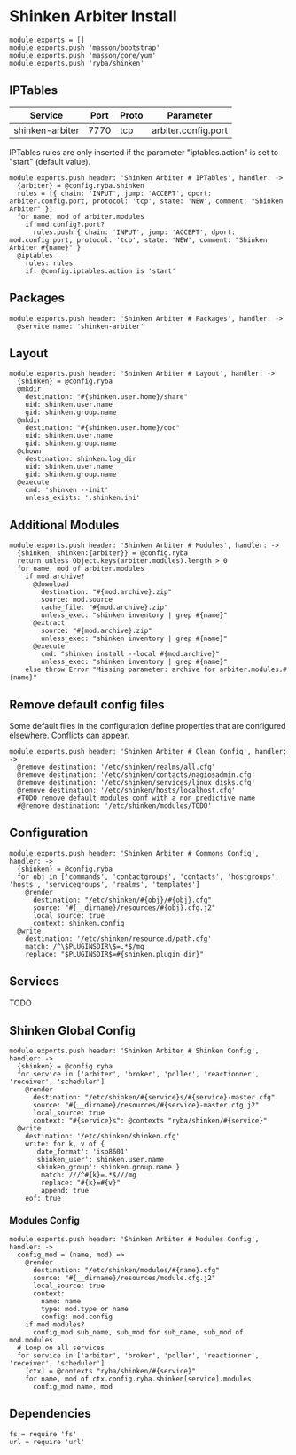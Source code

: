 
# Shinken Arbiter Install

    module.exports = []
    module.exports.push 'masson/bootstrap'
    module.exports.push 'masson/core/yum'
    module.exports.push 'ryba/shinken'

## IPTables

| Service          | Port  | Proto | Parameter              |
|------------------|-------|-------|------------------------|
| shinken-arbiter  | 7770  |  tcp  |  arbiter.config.port   |

IPTables rules are only inserted if the parameter "iptables.action" is set to
"start" (default value).

    module.exports.push header: 'Shinken Arbiter # IPTables', handler: ->
      {arbiter} = @config.ryba.shinken
      rules = [{ chain: 'INPUT', jump: 'ACCEPT', dport: arbiter.config.port, protocol: 'tcp', state: 'NEW', comment: "Shinken Arbiter" }]
      for name, mod of arbiter.modules
        if mod.config?.port?
          rules.push { chain: 'INPUT', jump: 'ACCEPT', dport: mod.config.port, protocol: 'tcp', state: 'NEW', comment: "Shinken Arbiter #{name}" }
      @iptables
        rules: rules
        if: @config.iptables.action is 'start'

## Packages

    module.exports.push header: 'Shinken Arbiter # Packages', handler: ->
      @service name: 'shinken-arbiter'

## Layout

    module.exports.push header: 'Shinken Arbiter # Layout', handler: ->
      {shinken} = @config.ryba
      @mkdir
        destination: "#{shinken.user.home}/share"
        uid: shinken.user.name
        gid: shinken.group.name
      @mkdir
        destination: "#{shinken.user.home}/doc"
        uid: shinken.user.name
        gid: shinken.group.name
      @chown
        destination: shinken.log_dir
        uid: shinken.user.name
        gid: shinken.group.name
      @execute
        cmd: 'shinken --init'
        unless_exists: '.shinken.ini'

## Additional Modules

    module.exports.push header: 'Shinken Arbiter # Modules', handler: ->
      {shinken, shinken:{arbiter}} = @config.ryba
      return unless Object.keys(arbiter.modules).length > 0
      for name, mod of arbiter.modules
        if mod.archive?
          @download
            destination: "#{mod.archive}.zip"
            source: mod.source
            cache_file: "#{mod.archive}.zip"
            unless_exec: "shinken inventory | grep #{name}"
          @extract
            source: "#{mod.archive}.zip"
            unless_exec: "shinken inventory | grep #{name}"
          @execute
            cmd: "shinken install --local #{mod.archive}"
            unless_exec: "shinken inventory | grep #{name}"
        else throw Error "Missing parameter: archive for arbiter.modules.#{name}"

## Remove default config files

Some default files in the configuration define properties that are configured elsewhere.
Conflicts can appear.

    module.exports.push header: 'Shinken Arbiter # Clean Config', handler: ->
      @remove destination: '/etc/shinken/realms/all.cfg'
      @remove destination: '/etc/shinken/contacts/nagiosadmin.cfg'
      @remove destination: '/etc/shinken/services/linux_disks.cfg'
      @remove destination: '/etc/shinken/hosts/localhost.cfg'
      #TODO remove default modules conf with a non predictive name
      #@remove destination: '/etc/shinken/modules/TODO'

## Configuration

    module.exports.push header: 'Shinken Arbiter # Commons Config', handler: ->
      {shinken} = @config.ryba
      for obj in ['commands', 'contactgroups', 'contacts', 'hostgroups', 'hosts', 'servicegroups', 'realms', 'templates']
        @render
          destination: "/etc/shinken/#{obj}/#{obj}.cfg"
          source: "#{__dirname}/resources/#{obj}.cfg.j2"
          local_source: true
          context: shinken.config
      @write
        destination: '/etc/shinken/resource.d/path.cfg'
        match: /^\$PLUGINSDIR\$=.*$/mg
        replace: "$PLUGINSDIR$=#{shinken.plugin_dir}"

## Services

TODO

## Shinken Global Config

    module.exports.push header: 'Shinken Arbiter # Shinken Config', handler: ->
      {shinken} = @config.ryba
      for service in ['arbiter', 'broker', 'poller', 'reactionner', 'receiver', 'scheduler']
        @render
          destination: "/etc/shinken/#{service}s/#{service}-master.cfg"
          source: "#{__dirname}/resources/#{service}-master.cfg.j2"
          local_source: true
          context: "#{service}s": @contexts "ryba/shinken/#{service}"
      @write
        destination: '/etc/shinken/shinken.cfg'
        write: for k, v of {
          'date_format': 'iso8601'
          'shinken_user': shinken.user.name
          'shinken_group': shinken.group.name }
            match: ///^#{k}=.*$///mg
            replace: "#{k}=#{v}"
            append: true
        eof: true

### Modules Config

    module.exports.push header: 'Shinken Arbiter # Modules Config', handler: ->
      config_mod = (name, mod) =>
        @render
          destination: "/etc/shinken/modules/#{name}.cfg"
          source: "#{__dirname}/resources/module.cfg.j2"
          local_source: true
          context:
            name: name
            type: mod.type or name
            config: mod.config
        if mod.modules?
          config_mod sub_name, sub_mod for sub_name, sub_mod of mod.modules
      # Loop on all services
      for service in ['arbiter', 'broker', 'poller', 'reactionner', 'receiver', 'scheduler']
        [ctx] = @contexts "ryba/shinken/#{service}"
        for name, mod of ctx.config.ryba.shinken[service].modules
          config_mod name, mod

## Dependencies

    fs = require 'fs'
    url = require 'url'
